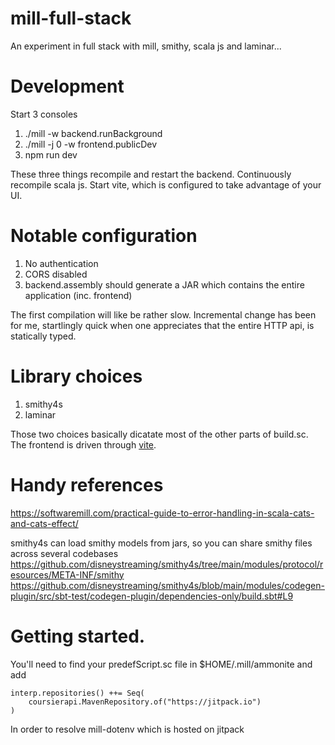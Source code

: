 # mill-full-stack

An experiment in full stack with mill, smithy, scala js and laminar... 

# Development

Start 3 consoles

1. ./mill -w backend.runBackground
2. ./mill -j 0 -w frontend.publicDev
3. npm run dev

These three things recompile and restart the backend. Continuously recompile scala js. Start vite, which is configured to take advantage of your UI. 

# Notable configuration

1. No authentication
2. CORS disabled
3. backend.assembly should generate a JAR which contains the entire application (inc. frontend)


The first compilation will like be rather slow. Incremental change has been for me, startlingly quick when one appreciates that the entire HTTP api, is statically typed.

# Library choices

1. smithy4s
2. laminar

Those two choices basically dicatate most of the other parts of build.sc. The frontend is driven through [vite](https://vitejs.dev).

# Handy references
https://softwaremill.com/practical-guide-to-error-handling-in-scala-cats-and-cats-effect/



smithy4s can load smithy models from jars, so you can share smithy files across several codebases 
https://github.com/disneystreaming/smithy4s/tree/main/modules/protocol/resources/META-INF/smithy
https://github.com/disneystreaming/smithy4s/blob/main/modules/codegen-plugin/src/sbt-test/codegen-plugin/dependencies-only/build.sbt#L9

# Getting started. 
You'll need to find your predefScript.sc file in $HOME/.mill/ammonite and add

```
interp.repositories() ++= Seq(
    coursierapi.MavenRepository.of("https://jitpack.io")
)
```

In order to resolve mill-dotenv which is hosted on jitpack